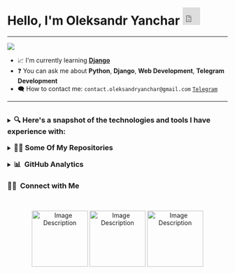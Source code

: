 # Hello, I'm Oleksandr Yanchar <iframe src="https://giphy.com/embed/pNN1wkWBfBhOt4txUP" width="40" height="40" frameBorder="0" class="giphy-embed" ></iframe>
---



![](https://media.giphy.com/media/zOvBKUUEERdNm/giphy.gif)

- 📈 I'm currently learning **[Django](https://www.djangoproject.com/)**
- ❓ You can ask me about **Python**, **Django**, **Web Development**, **Telegram Development**
- 🗨️ How to contact me: `contact.oleksandryanchar@gmail.com` [`Telegram`](https://t.me/sodhfhertgihfloj)

---
<br>
<details>
<summary>
<h3 style="display: inline;">🔍 Here's a snapshot of the technologies and tools I have experience with:</h3>
</summary>

### 🛠 &nbsp;Main Tech Stack
![Python](https://img.shields.io/badge/-Python-333333?style=flat&logo=python)
![Django](https://img.shields.io/badge/-Django-333333?style=flat&logo=django)
![DjangoREST](https://img.shields.io/badge/DJANGO-REST-ff1709?style=for-the-badge&logo=django&logoColor=white&color=ff1709&labelColor=gray)
![PostgreSQL](https://img.shields.io/badge/-PostgreSQL-333333?style=flat&logo=postgresql)
![Aiogram](https://img.shields.io/badge/-Aiogram-333333?style=flat)


### 🌱 &nbsp;Also Worked With
![HTML](https://img.shields.io/badge/-HTML-333333?style=flat&logo=html5)
![CSS](https://img.shields.io/badge/-CSS-333333?style=flat&logo=css3)
![JavaScript](https://img.shields.io/badge/-JavaScript-333333?style=flat&logo=javascript)
![SQLite](https://img.shields.io/badge/-SQLite-333333?style=flat&logo=sqlite)
![GraphQL](https://img.shields.io/badge/-GraphQL-333333?style=flat&logo=graphql)
![React](https://img.shields.io/badge/-React-333333?style=flat&logo=react)




### 🧰 &nbsp;Additional Skills and Tools
![Linux](https://img.shields.io/badge/-Linux-333333?style=flat&logo=linux)
![Git](https://img.shields.io/badge/-Git-333333?style=flat&logo=git)
![GitHub](https://img.shields.io/badge/-GitHub-333333?style=flat&logo=github)
![GitLab](https://img.shields.io/badge/-GitLab-333333?style=flat&logo=gitlab)
![Docker](https://img.shields.io/badge/-Docker-333333?style=flat&logo=docker)
![Docker Compose](https://img.shields.io/badge/-Docker%20Compose-333333?style=flat&logo=docker-compose)
![C](https://img.shields.io/badge/-C-333333?style=flat&logo=c)
![Selenium](https://img.shields.io/badge/-Selenium-333333?style=flat&logo=selenium)
![Python Requests](https://img.shields.io/badge/Python-Requests-333333?style=flat)
![C#](https://img.shields.io/badge/-C%23-333333?style=flat&logo=c-sharp)
![Redis](https://img.shields.io/badge/-Redis-333333?style=flat&logo=redis)
![Celery](https://img.shields.io/badge/-Celery-333333?style=flat&logo=celery)
![Postman](https://img.shields.io/badge/-Postman-333333?style=flat&logo=postman)
![Nginx](https://img.shields.io/badge/-Nginx-333333?style=flat&logo=nginx)


</details>

<br>

<details>
<summary>
<h3 style="display: inline;">👨‍💻 Some Of My Repositories</h3>
</summary>

- [Lokatir Bot](https://github.com/OleksandrYanchar/lokatir-bot)

- [Simple Django Site](https://github.com/OleksandrYanchar/Simple-Data-View)
- Other are privat at the moment


</details>

<br>

<details>
<summary>
<h3 style="display: inline;">📊 &nbsp;GitHub Analytics</h3>
</summary>

<p align="center">
  <img height="180em" src="https://github-readme-stats-eight-theta.vercel.app/api?username=OleksandrYanchar&show_icons=true&theme=solarized_dark&include_all_commits=false&count_private=true&hide_border=true" />
</p>
<p align="center">
  <img height="180em" src="https://github-readme-streak-stats.herokuapp.com/?user=OleksandrYanchar&theme=solarized_dark&hide_border=true" />
</p>
<p align="center">
  <img height="180em" src="https://github-readme-stats-eight-theta.vercel.app/api/top-langs/?username=OleksandrYanchar&layout=compact&langs_count=10&theme=solarized_dark&hide_border=true" />
</p>

![](https://komarev.com/ghpvc/?username=OleksandrYanchar&label=PROFILE+VIEWS)

</details>


<h3>🤝🏻 &nbsp;Connect with Me</h3>
<br>
<p align="center">
  <a href="https://t.me/sodhfhertgihfloj"><img src="https://cdn.icon-icons.com/icons2/2429/PNG/512/telegram_logo_icon_147228.png" alt="Image Description" height="128" width="128"></a>
  <a href="https://www.linkedin.com/in/oleksandr-yanchar-b24043289/"><img src="https://cdn.icon-icons.com/icons2/2037/PNG/512/in_linked_linkedin_media_social_icon_124259.png" alt="Image Description" height="128" width="128"></a>
  <a href="https://mail.google.com/mail/u/0/#sent?compose=GTvVlcSBnNRHdWDkfsjxDbxWgvLHLGvqRbcxBLjjgDmptdBnDrfWqFchTkXjvlclXSzFLjsmKkvKj"><img src="https://cdn.icon-icons.com/icons2/272/PNG/512/Email_30017.png" alt="Image Description" height="128" width="128"></a>
</p>


</p>











